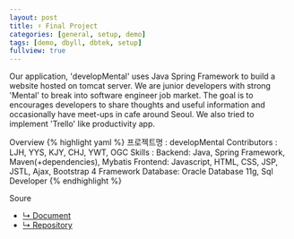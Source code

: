 ```yaml
---
layout: post
title: ♯ Final Project
categories: [general, setup, demo]
tags: [demo, dbyll, dbtek, setup]
fullview: true
---
```


Our application, 'developMental' uses Java Spring Framework to build a website hosted on tomcat server.
We are junior developers with strong 'Mental' to break into software engineer job market.
The goal is to encourages developers to share thoughts and useful information and occasionally have meet-ups in cafe around Seoul.
We also tried to implement 'Trello' like productivity app.

Overview
{% highlight yaml %}
프로젝트명 : developMental
Contributors :  
   LJH, YYS, KJY, CHJ, YWT, OGC
Skills : 
  Backend: Java, Spring Framework, Maven(+dependencies), Mybatis
  Frontend: Javascript, HTML, CSS, JSP, JSTL, Ajax, Bootstrap 4 Framework
  Database: Oracle Database 11g, Sql Developer
{% endhighlight %}

Soure
- [↳ Document](https://jnuho.github.io/developMental)
- [↳ Repository](https://github.com/fggo/developMental)
